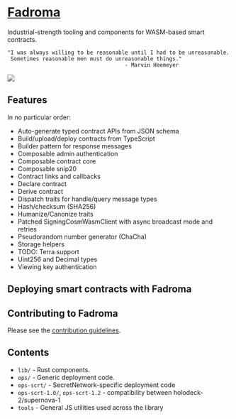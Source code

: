 # [Fadroma](https://fadroma.tech)

Industrial-strength tooling and components for WASM-based smart contracts.

```
"I was always willing to be reasonable until I had to be unreasonable.
 Sometimes reasonable men must do unreasonable things."
                                     - Marvin Heemeyer
```

![](https://github.com/hackbg/fadroma/blob/21.08/doc/logo.svg)

## Features

In no particular order:

* Auto-generate typed contract APIs from JSON schema
* Build/upload/deploy contracts from TypeScript
* Builder pattern for response messages
* Composable admin authentication
* Composable contract core
* Composable snip20
* Contract links and callbacks
* Declare contract
* Derive contract
* Dispatch traits for handle/query message types
* Hash/checksum (SHA256)
* Humanize/Canonize traits 
* Patched SigningCosmWasmClient with async broadcast mode and retries
* Pseudorandom number generator (ChaCha)
* Storage helpers
* TODO: Terra support
* Uint256 and Decimal types
* Viewing key authentication

## Deploying smart contracts with Fadroma

## Contributing to Fadroma

Please see the [contribution guidelines](CONTRIBUTING.md).

## Contents

* `lib/` - Rust components. 
* `ops/` - Generic deployment code.
* `ops-scrt/` - SecretNetwork-specific deployment code
* `ops-scrt-1.0/`, `ops-scrt-1.2` - compatibility between holodeck-2/supernova-1
* `tools` - General JS utilities used across the library
